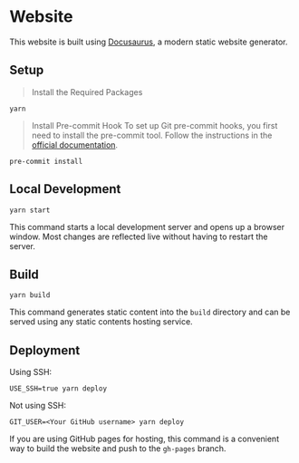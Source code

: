 # Website

This website is built using [Docusaurus](https://docusaurus.io/), a modern
static website generator.

## Setup

> Install the Required Packages

```shell
yarn
```

> Install Pre-commit Hook
> To set up Git pre-commit hooks,
> you first need to install the pre-commit tool.
> Follow the instructions in
> the [official documentation](https://pre-commit.com/).

```shell
pre-commit install
```

## Local Development

```shell
yarn start
```

This command starts a local development server and opens up a browser window.
Most changes are reflected live without having to restart the server.

## Build

```shell
yarn build
```

This command generates static content into the `build` directory and can be
served using any static contents hosting service.

## Deployment

Using SSH:

```shell
USE_SSH=true yarn deploy
```

Not using SSH:

```shell
GIT_USER=<Your GitHub username> yarn deploy
```

If you are using GitHub pages for hosting, this command is a convenient way to
build the website and push to the `gh-pages` branch.
